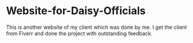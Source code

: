 # Website-for-Daisy-Officials
This is another website of my client which was done by me. I get the client from Fiverr and done the project with outstanding feedback.
